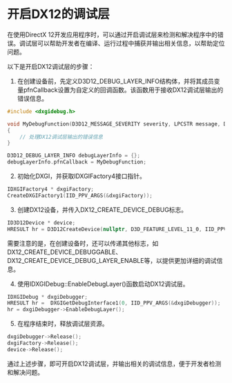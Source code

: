 # 开启DX12的调试层

在使用DirectX 12开发应用程序时，可以通过开启调试层来检测和解决程序中的错误。调试层可以帮助开发者在编译、运行过程中捕获并输出相关信息，以帮助定位问题。

以下是开启DX12调试层的步骤：

1. 在创建设备前，先定义D3D12_DEBUG_LAYER_INFO结构体，并将其成员变量pfnCallback设置为自定义的回调函数。该函数用于接收DX12调试层输出的错误信息。

```c++
#include <dxgidebug.h>

void MyDebugFunction(D3D12_MESSAGE_SEVERITY severity, LPCSTR message, D3D12_MESSAGE_ID messageID)
{
    // 处理DX12调试层输出的错误信息
}

D3D12_DEBUG_LAYER_INFO debugLayerInfo = {};
debugLayerInfo.pfnCallback = MyDebugFunction;
```

2. 初始化DXGI，并获取IDXGIFactory4接口指针。

```c++
IDXGIFactory4 * dxgiFactory;
CreateDXGIFactory1(IID_PPV_ARGS(&dxgiFactory));
```

3. 创建DX12设备，并传入DX12_CREATE_DEVICE_DEBUG标志。

```c++
ID3D12Device * device;
HRESULT hr = D3D12CreateDevice(nullptr, D3D_FEATURE_LEVEL_11_0, IID_PPV_ARGS(&device));
```

需要注意的是，在创建设备时，还可以传递其他标志，如DX12_CREATE_DEVICE_DEBUGGABLE、DX12_CREATE_DEVICE_DEBUG_LAYER_ENABLE等，以提供更加详细的调试信息。

4. 使用IDXGIDebug::EnableDebugLayer()函数启动DX12调试层。

```c++
IDXGIDebug * dxgiDebugger;
HRESULT hr =  DXGIGetDebugInterface1(0, IID_PPV_ARGS(&dxgiDebugger));
hr = dxgiDebugger->EnableDebugLayer();
```

5. 在程序结束时，释放调试层资源。

```c++
dxgiDebugger->Release();
dxgiFactory->Release();
device->Release();
```

通过上述步骤，即可开启DX12调试层，并输出相关的调试信息，便于开发者检测和解决问题。